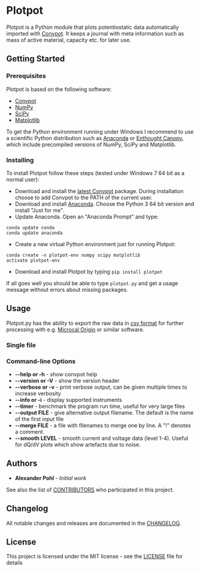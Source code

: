 # Plotpot

Plotpot is a Python module that plots potentiostatic data automatically imported with [Convpot](https://github.com/ahpohl/convpot). It keeps a journal with meta information such as mass of active material, capacity etc. for later use.

## Getting Started

### Prerequisites

Plotpot is based on the following software:

* [Convpot](https://github.com/ahpohl/convpot)
* [NumPy](http://www.numpy.org/)
* [SciPy](https://scipy.org/)
* [Matplotlib](https://matplotlib.org/)

To get the Python environment running under Windows I recommend to use a scientific Python distribution such as [Anaconda](https://www.continuum.io/downloads) or [Enthought Canopy](https://www.enthought.com/products/canopy/), which include precompiled versions of NumPy, SciPy and Matplotlib.

### Installing

To install Plotpot follow these steps (tested under Windows 7 64 bit as a normal user):

* Download and install the [latest Convpot](https://github.com/ahpohl/convpot/releases/latest) package. During installation choose to add Convpot to the PATH of the current user.
* Download and install [Anaconda](https://www.continuum.io/downloads). Choose the Python 3 64 bit version and install "Just for me".
* Update Anaconda. Open an "Anaconda Prompt" and type:
```
conda update conda
conda update anaconda
```
* Create a new virtual Python environment just for running Plotpot: 
```
conda create -n plotpot-env numpy scipy matplotlib
activate plotpot-env
```
* Download and install Plotpot by typing `pip install plotpot`

If all goes well you should be able to type `plotpot.py` and get a usage message without errors about missing packages.

## Usage

Plotpot.py has the ability to export the raw data in [csv format](https://en.wikipedia.org/wiki/Comma-separated_values) for further processing with e.g. [Microcal Origin](http://www.originlab.com/) or similar software.

### Single file



### Command-line Options

* **--help or -h** - show convpot help
* **--version or -V** - show the version header
* **--verbose or -v** - print verbose output, can be given multiple times to increase verbosity
* **--info or -i** - display supported instruments
* **--timer** - benchmark the program run time, useful for very large files
* **--output FILE** - give alternative output filename. The default is the name of the first input file
* **--merge FILE** - a file with filenames to merge one by line. A "!" denotes a comment.
* **--smooth LEVEL** - smooth current and voltage data (level 1-4). Useful for dQ/dV plots which show artefacts due to noise.

## Authors

* **Alexander Pohl** - *Initial work*

See also the list of [CONTRIBUTORS](https://github.com/ahpohl/convpot/blob/master/CONTRIBUTORS.md) who participated in this project.

## Changelog

All notable changes and releases are documented in the [CHANGELOG](https://github.com/ahpohl/convpot/blob/master/CHANGELOG.md).

## License

This project is licensed under the MIT license - see the [LICENSE](LICENSE) file for details
